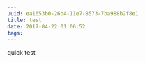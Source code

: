 ```yaml
---
uuid: ea1653b0-26b4-11e7-8573-7ba988b2f8e1
title: test
date: 2017-04-22 01:06:52
tags:
---
```




quick test
